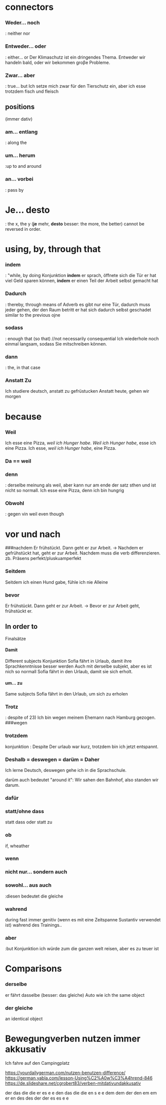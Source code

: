 # connectors

### Weder... noch
: neither nor
### Entweder... oder
: either... or 
 Der Klimaschutz ist ein dringendes Thema. Entweder wir handeln bald, oder wir bekommen groβe Probleme.

### Zwar... aber
: true... but
Ich setze mich zwar für den Tierschutz ein,  aber ich esse trotzdem fisch und fleisch	

## positions
(immer dativ)
### am... entlang
: along the
### um... herum
:up to and around
### an... vorbei
: pass by



#  Je... desto
: the x, the y 
(**je** mehr, **desto** besser: the more, the better)
cannot be reversed in order.
# using, by, through that

### indem
: "while, by doing
Konjunktion
**indem** er sprach, öffnete sich die Tür
er hat viel Geld sparen können, **indem** er einen Teil der Arbeit selbst gemacht hat

### Dadurch
: thereby, through means of 
Adverb
es gibt nur eine Tür, dadurch muss jeder gehen, der den Raum betritt
er hat sich dadurch selbst geschadet
similar to the previous ojne

### sodass
: enough that (so that) //not necessarily consequential
Ich wiederhole noch einmal langsam, sodass Sie mitschreiben können.



### dann
: the, in that case

### Anstatt Zu
Ich studiere deutsch, anstatt zu gefrüstucken
Anstatt heute, gehen wir morgen


# because

### Weil

Ich esse eine Pizza, *weil ich Hunger habe*.
*Weil ich Hunger habe*, esse ich eine Pizza.
Ich esse, *weil ich Hunger habe*, eine Pizza.

### Da == weil

### denn
: derselbe meinung als weil, aber kann nur am ende der satz sthen und ist nicht so normall.
Ich esse eine Pizza, denn ich bin hungrig

### Obwohl
: gegen vin weil
even though

# vor und nach

###nachdem
Er frühstückt. Dann geht er zur Arbeit.
-> Nachdem er gefrühstückt hat, geht er zur Arbeit.
Nachdem muss die verb differenzieren. zb. Präsens perfekt/pluskuamperfekt
### Seitdem
Seitdem ich einen Hund gabe, fühle ich nie Alleine
### bevor
Er frühstückt. Dann geht er zur Arbeit.
-> Bevor er zur Arbeit geht, frühstückt er.


## In order to
Finalsätze
#### Damit
Different subjects
Konjunktion
Sofia fährt in Urlaub, damit ihre Sprachkenntnisse besser werden
Auch mit derselbe subjekt, aber es ist nich so normall
Sofia fährt in den Urlaub, damit sie sich erholt. 


#### um... zu
Same subjects
Sofia fährt in den Urlaub, um sich zu erholen


### Trotz
: despite of 
23) Ich bin  wegen meinem Ehemann nach Hamburg gezogen.
###wegen


### trotzdem
konjunktion
: Despite
Der urlaub war kurz, trotzdem bin ich jetzt entspannt.


### Deshalb = deswegen = darüm = Daher
Ich lerne Deutsch, deswegen gehe ich in die Sprachschule.

darüm auch bedeutet "around it": Wir sahen den Bahnhof, also standen wir darum.
### dafür

###  statt/ohne dass
statt dass oder statt zu

### ob
if, wheather

### wenn
### nicht nur... sondern auch
### sowohl... aus auch
:diesen bedeutet die gleiche


### wahrend
during
fast immer genitiv (wenn es mit eine Zeitspanne Sustantiv verwendet ist)
wahrend des Trainings..


### aber
:but
Konjunktion
ich würde zum die ganzen welt reisen, aber es zu teuer ist




# Comparisons

### derselbe
er fährt dasselbe (besser: das gleiche) Auto wie ich
the same object

### der gleiche
an identical object

# Bewegungverben nutzen immer akkusativ
Ich fahre auf den Campingplatz


https://yourdailygerman.com/nutzen-benutzen-difference/
https://german.yabla.com/lesson-Using%C2%A0w%C3%A4hrend-846
https://de.slideshare.net/cgrobert83/verben-mitdativundakkusativ

der das die die er es e e
den das die die en s  e e 
dem dem der den em em er en
des des der der es es e e
